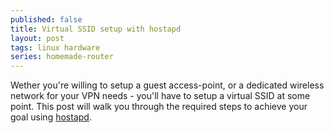 ```yaml
---
published: false
title: Virtual SSID setup with hostapd
layout: post
tags: linux hardware
series: homemade-router
---
```

Wether you're willing to setup a guest access-point, or a dedicated wireless network for your VPN needs - you'll have to setup a virtual SSID at some point. This post will walk you through the required steps to achieve your goal using [hostapd](https://wiki.gentoo.org/wiki/Hostapd). 



